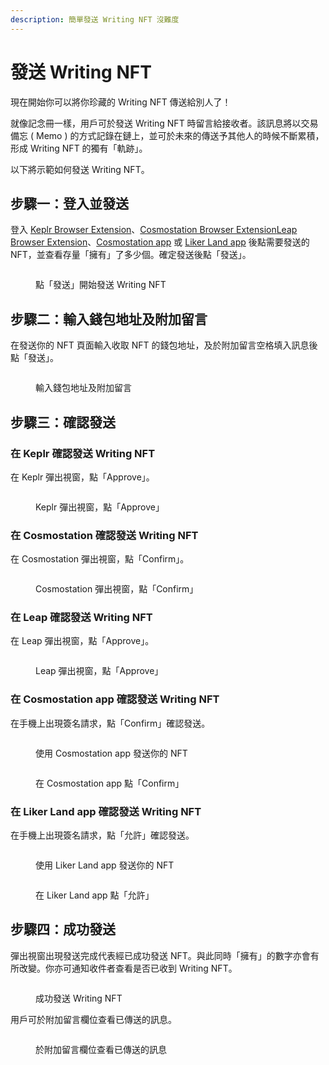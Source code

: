 ```yaml
---
description: 簡單發送 Writing NFT 沒難度
---
```


# 發送 Writing NFT

現在開始你可以將你珍藏的 Writing NFT 傳送給別人了！&#x20;

就像記念冊一樣，用戶可於發送 Writing NFT 時留言給接收者。該訊息將以交易備忘 ( Memo ) 的方式記錄在鏈上，並可於未來的傳送予其他人的時候不斷累積，形成 Writing NFT 的獨有「軌跡」。

以下將示範如何發送 Writing NFT。

## 步驟一：登入並發送

登入 [Keplr Browser Extension](../wallet/keplr/)、[Cosmostation Browser Extension](../wallet/cosmostation/)[Leap Browser Extension](../wallet/leap/)、[Cosmostation app](../wallet/cosmostation-mobile/) 或 [Liker Land app](../../user-guide/liker-land/download.md) 後點需要發送的 NFT，並查看存量「擁有」了多少個。確定發送後點「發送」。

<figure><img src="../../.gitbook/assets/NFT Transfer 1.png" alt=""><figcaption><p>點「發送」開始發送 Writing NFT</p></figcaption></figure>

## 步驟二：輸入錢包地址及附加留言

在發送你的 NFT 頁面輸入收取 NFT 的錢包地址，及於附加留言空格填入訊息後點「發送」。

<figure><img src="../../.gitbook/assets/NFT Transfer 2.png" alt=""><figcaption><p>輸入錢包地址及附加留言</p></figcaption></figure>

## 步驟三：確認發送

### 在 Keplr 確認發送 Writing NFT

在 Keplr 彈出視窗，點「Approve」。

<figure><img src="../../.gitbook/assets/NFT Transfer 3.png" alt=""><figcaption><p>Keplr 彈出視窗，點「Approve」</p></figcaption></figure>

### 在 Cosmostation 確認發送 Writing NFT

在 Cosmostation 彈出視窗，點「Confirm」。

<figure><img src="../../.gitbook/assets/NFT Transfer 5.png" alt=""><figcaption><p>Cosmostation 彈出視窗，點「Confirm」</p></figcaption></figure>

### 在 Leap 確認發送 Writing NFT

在 Leap 彈出視窗，點「Approve」。

<figure><img src="../../.gitbook/assets/NFT Transfer 11.png" alt=""><figcaption><p>Leap 彈出視窗，點「Approve」</p></figcaption></figure>

### 在 Cosmostation app 確認發送 Writing NFT

在手機上出現簽名請求，點「Confirm」確認發送。

<figure><img src="../../.gitbook/assets/NFT Transfer 9.png" alt=""><figcaption><p>使用 Cosmostation app 發送你的 NFT</p></figcaption></figure>

<figure><img src="../../.gitbook/assets/NFT Transfer 10.png" alt=""><figcaption><p>在 Cosmostation app 點「Confirm」</p></figcaption></figure>

### 在 Liker Land app 確認發送 Writing NFT

在手機上出現簽名請求，點「允許」確認發送。

<figure><img src="../../.gitbook/assets/NFT Transfer 7.png" alt=""><figcaption><p>使用 Liker Land app 發送你的 NFT</p></figcaption></figure>

<figure><img src="../../.gitbook/assets/NFT Transfer 6.png" alt=""><figcaption><p>在 Liker Land app 點「允許」</p></figcaption></figure>

## 步驟四：成功發送

彈出視窗出現發送完成代表經已成功發送 NFT。與此同時「擁有」的數字亦會有所改變。你亦可通知收件者查看是否已收到 Writing NFT。

<figure><img src="../../.gitbook/assets/NFT Transfer 4.png" alt=""><figcaption><p>成功發送 Writing NFT</p></figcaption></figure>

用戶可於附加留言欄位查看已傳送的訊息。

<figure><img src="../../.gitbook/assets/NFT Transfer 8.png" alt=""><figcaption><p>於附加留言欄位查看已傳送的訊息</p></figcaption></figure>

